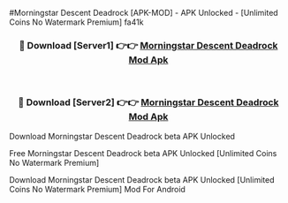 #Morningstar Descent Deadrock [APK-MOD] - APK Unlocked - [Unlimited Coins No Watermark Premium] fa41k



<div align="center">

<h3>🔴 Download [Server1] 👉👉 <a href="https://momento.my/?title=Morningstar_Descent_Deadrock">Morningstar Descent Deadrock Mod Apk</a></h3><br>

<h3>🔴 Download [Server2] 👉👉 <a href="https://momento.my/?title=Morningstar_Descent_Deadrock">Morningstar Descent Deadrock Mod Apk</a></h3>
</div>



Download Morningstar Descent Deadrock beta APK Unlocked

Free Morningstar Descent Deadrock beta APK Unlocked [Unlimited Coins No Watermark Premium]

Download Morningstar Descent Deadrock beta APK Unlocked [Unlimited Coins No Watermark Premium] Mod For Android
